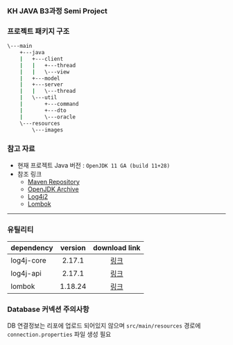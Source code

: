 ### KH JAVA B3과정 Semi Project <Onion Talk>

### 프로젝트 패키지 구조

```bash
\---main
    +---java
    |   +---client
    |   |   +---thread
    |   |   \---view
    |   +---model
    |   +---server
    |   |   \---thread
    |   \---util
    |       +---command
    |       +---dto
    |       \---oracle
    \---resources
        \---images
```

### 참고 자료

- 현재 프로젝트 Java 버전 : `OpenJDK 11 GA (build 11+28)`
- 참조 링크
  - [Maven Repository](https://mvnrepository.com/)
  - [OpenJDK Archive](https://jdk.java.net/archive/)
  - [Log4j2](https://logging.apache.org/log4j/2.x/)
  - [Lombok](https://projectlombok.org/features/)

---

### 유틸리티

| dependency | version |                                     download link                                     |
| :--------- | :-----: | :-----------------------------------------------------------------------------------: |
| log4j-core | 2.17.1  | [링크](https://mvnrepository.com/artifact/org.apache.logging.log4j/log4j-core/2.17.1) |
| log4j-api  | 2.17.1  | [링크](https://mvnrepository.com/artifact/org.apache.logging.log4j/log4j-api/2.17.1)  |
| lombok     | 1.18.24 |      [링크](https://mvnrepository.com/artifact/org.projectlombok/lombok/1.18.24)      |

### Database 커넥션 주의사항

DB 연결정보는 리포에 업로드 되어있지 않으며 `src/main/resources` 경로에 `connection.properties` 파일 생성 필요
